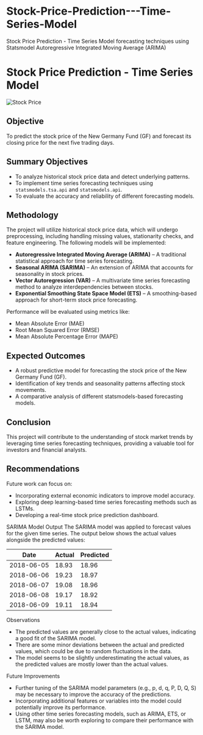 # Stock-Price-Prediction---Time-Series-Model
Stock Price Prediction - Time Series Model forecasting techniques using Statsmodel Autoregressive Integrated Moving Average (ARIMA)

# Stock Price Prediction - Time Series Model

![Stock Price](https://i.postimg.cc/rscKQdHm/Black-and-White-Modern-Stock-Market-Presentation.jpg)

## Objective
To predict the stock price of the New Germany Fund (GF) and forecast its closing price for the next five trading days.

## Summary Objectives
- To analyze historical stock price data and detect underlying patterns.
- To implement time series forecasting techniques using `statsmodels.tsa.api` and `statsmodels.api`.
- To evaluate the accuracy and reliability of different forecasting models.

## Methodology
The project will utilize historical stock price data, which will undergo preprocessing, including handling missing values, stationarity checks, and feature engineering. The following models will be implemented:

- **Autoregressive Integrated Moving Average (ARIMA)** – A traditional statistical approach for time series forecasting.
- **Seasonal ARIMA (SARIMA)** – An extension of ARIMA that accounts for seasonality in stock prices.
- **Vector Autoregression (VAR)** – A multivariate time series forecasting method to analyze interdependencies between stocks.
- **Exponential Smoothing State Space Model (ETS)** – A smoothing-based approach for short-term stock price forecasting.

Performance will be evaluated using metrics like:
- Mean Absolute Error (MAE)
- Root Mean Squared Error (RMSE)
- Mean Absolute Percentage Error (MAPE)

## Expected Outcomes
- A robust predictive model for forecasting the stock price of the New Germany Fund (GF).
- Identification of key trends and seasonality patterns affecting stock movements.
- A comparative analysis of different statsmodels-based forecasting models.

## Conclusion
This project will contribute to the understanding of stock market trends by leveraging time series forecasting techniques, providing a valuable tool for investors and financial analysts.

## Recommendations
Future work can focus on:
- Incorporating external economic indicators to improve model accuracy.
- Exploring deep learning-based time series forecasting methods such as LSTMs.
- Developing a real-time stock price prediction dashboard.

SARIMA Model Output
The SARIMA model was applied to forecast values for the given time series. The output below shows the actual values alongside the predicted values:

| Date       | Actual | Predicted |
|-------------|---------|-----------|
| 2018-06-05 | 18.93   | 18.96     |
| 2018-06-06 | 19.23   | 18.97     |
| 2018-06-07 | 19.08   | 18.96     |
| 2018-06-08 | 19.17   | 18.92     |
| 2018-06-09 | 19.11   | 18.94     |

Observations
- The predicted values are generally close to the actual values, indicating a good fit of the SARIMA model.
- There are some minor deviations between the actual and predicted values, which could be due to random fluctuations in the data.
- The model seems to be slightly underestimating the actual values, as the predicted values are mostly lower than the actual values.

Future Improvements
- Further tuning of the SARIMA model parameters (e.g., p, d, q, P, D, Q, S) may be necessary to improve the accuracy of the predictions.
- Incorporating additional features or variables into the model could potentially improve its performance.
- Using other time series forecasting models, such as ARIMA, ETS, or LSTM, may also be worth exploring to compare their performance with the SARIMA model.
